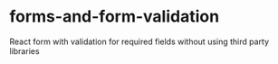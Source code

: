 # forms-and-form-validation
React form with validation for required fields without using third party libraries
